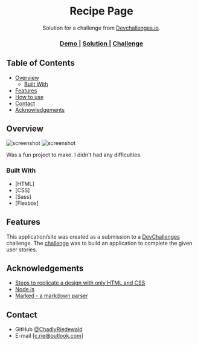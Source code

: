 <!-- Please update value in the {}  -->

<h1 align="center">Recipe Page</h1>

<div align="center">
   Solution for a challenge from  <a href="http://devchallenges.io" target="_blank">Devchallenges.io</a>.
</div>

<div align="center">
  <h3>
    <a href="https://chadlyriedewald.github.io/devChallenges-recipe-page/">
      Demo
    </a>
    <span> | </span>
    <a href="https://devchallenges.io/solutions/ep14PR7LUZJYFCOSMZ1y">
      Solution
    </a>
    <span> | </span>
    <a href="https://devchallenges.io/challenges/OEKdUZ6xs0h99C38XVht">
      Challenge
    </a>
  </h3>
</div>

<!-- TABLE OF CONTENTS -->

## Table of Contents

-   [Overview](#overview)
    -   [Built With](#built-with)
-   [Features](#features)
-   [How to use](#how-to-use)
-   [Contact](#contact)
-   [Acknowledgements](#acknowledgements)

<!-- OVERVIEW -->

## Overview

![screenshot](https://chadlyriedewald.github.io/devChallenges-recipe-page/assets/desktop.png)
![screenshot](https://chadlyriedewald.github.io/devChallenges-recipe-page/assets/mobile.png)

Was a fun project to make. I didn't had any difficulties.

### Built With

<!-- This section should list any major frameworks that you built your project using. Here are a few examples.-->

-   [HTML]
-   [CSS]
-   [Sass]
-   [Flexbox]

## Features

<!-- List the features of your application or follow the template. Don't share the figma file here :) -->

This application/site was created as a submission to a [DevChallenges](https://devchallenges.io/challenges) challenge. The [challenge](https://devchallenges.io/challenges/wBunSb7FPrIepJZAg0sY) was to build an application to complete the given user stories.

## Acknowledgements

<!-- This section should list any articles or add-ons/plugins that helps you to complete the project. This is optional but it will help you in the future. For exmpale -->

-   [Steps to replicate a design with only HTML and CSS](https://devchallenges-blogs.web.app/how-to-replicate-design/)
-   [Node.js](https://nodejs.org/)
-   [Marked - a markdown parser](https://github.com/chjj/marked)

## Contact

-   GitHub [@ChadlyRiedewald](https://{github.com/ChadlyRiedewald})
-   E-mail [c.rie@outlook.com]
